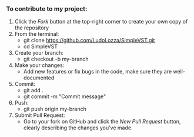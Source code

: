 ### To contribute to my project:
1. Click the _Fork_ button at the top-right corner to create your own copy of the repository
2. From the terminal:
    - git clone https://github.com/LudoLozza/SimpleVST.git
    - cd SimpleVST
3. Create your branch:
    - git checkout -b my-branch
4. Make your changes:
    - Add new features or fix bugs in the code, make sure they are well-documented
5. Commit:
    - git add .
    - git commit -m "Commit message"
6. Push:
    - git push origin my-branch
7. Submit Pull Request:
    - Go to your fork on GitHub and click the _New Pull Request_ button, clearly describing the changes you’ve made.
